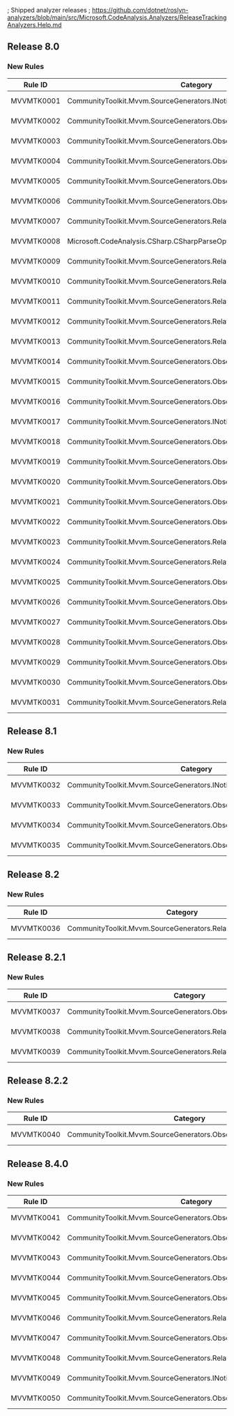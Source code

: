 ; Shipped analyzer releases
; https://github.com/dotnet/roslyn-analyzers/blob/main/src/Microsoft.CodeAnalysis.Analyzers/ReleaseTrackingAnalyzers.Help.md

## Release 8.0

### New Rules

Rule ID | Category | Severity | Notes
--------|----------|----------|-------
MVVMTK0001 | CommunityToolkit.Mvvm.SourceGenerators.INotifyPropertyChangedGenerator | Error | See https://aka.ms/mvvmtoolkit/errors/mvvmtk0001
MVVMTK0002 | CommunityToolkit.Mvvm.SourceGenerators.ObservableObjectGenerator | Error | See https://aka.ms/mvvmtoolkit/errors/mvvmtk0002
MVVMTK0003 | CommunityToolkit.Mvvm.SourceGenerators.ObservableObjectGenerator | Error | See https://aka.ms/mvvmtoolkit/errors/mvvmtk0003
MVVMTK0004 | CommunityToolkit.Mvvm.SourceGenerators.ObservableRecipientGenerator | Error | See https://aka.ms/mvvmtoolkit/errors/mvvmtk0004
MVVMTK0005 | CommunityToolkit.Mvvm.SourceGenerators.ObservableRecipientGenerator | Error | See https://aka.ms/mvvmtoolkit/errors/mvvmtk0005
MVVMTK0006 | CommunityToolkit.Mvvm.SourceGenerators.ObservablePropertyGenerator | Error | See https://aka.ms/mvvmtoolkit/errors/mvvmtk0006
MVVMTK0007 | CommunityToolkit.Mvvm.SourceGenerators.RelayCommandGenerator | Error | See https://aka.ms/mvvmtoolkit/errors/mvvmtk0007
MVVMTK0008 | Microsoft.CodeAnalysis.CSharp.CSharpParseOptions | Error | See https://aka.ms/mvvmtoolkit/errors/mvvmtk0008
MVVMTK0009 | CommunityToolkit.Mvvm.SourceGenerators.RelayCommandGenerator | Error | See https://aka.ms/mvvmtoolkit/errors/mvvmtk0009
MVVMTK0010 | CommunityToolkit.Mvvm.SourceGenerators.RelayCommandGenerator | Error | See https://aka.ms/mvvmtoolkit/errors/mvvmtk0010
MVVMTK0011 | CommunityToolkit.Mvvm.SourceGenerators.RelayCommandGenerator | Error | See https://aka.ms/mvvmtoolkit/errors/mvvmtk0011
MVVMTK0012 | CommunityToolkit.Mvvm.SourceGenerators.RelayCommandGenerator | Error | See https://aka.ms/mvvmtoolkit/errors/mvvmtk0012
MVVMTK0013 | CommunityToolkit.Mvvm.SourceGenerators.RelayCommandGenerator | Error | See https://aka.ms/mvvmtoolkit/errors/mvvmtk0013
MVVMTK0014 | CommunityToolkit.Mvvm.SourceGenerators.ObservablePropertyGenerator | Error | See https://aka.ms/mvvmtoolkit/errors/mvvmtk0014
MVVMTK0015 | CommunityToolkit.Mvvm.SourceGenerators.ObservablePropertyGenerator | Error | See https://aka.ms/mvvmtoolkit/errors/mvvmtk0015
MVVMTK0016 | CommunityToolkit.Mvvm.SourceGenerators.ObservablePropertyGenerator | Error | See https://aka.ms/mvvmtoolkit/errors/mvvmtk0016
MVVMTK0017 | CommunityToolkit.Mvvm.SourceGenerators.INotifyPropertyChangedGenerator | Error | See https://aka.ms/mvvmtoolkit/errors/mvvmtk0017
MVVMTK0018 | CommunityToolkit.Mvvm.SourceGenerators.ObservableObjectGenerator | Error | See https://aka.ms/mvvmtoolkit/errors/mvvmtk0018
MVVMTK0019 | CommunityToolkit.Mvvm.SourceGenerators.ObservablePropertyGenerator | Error | See https://aka.ms/mvvmtoolkit/errors/mvvmtk0019
MVVMTK0020 | CommunityToolkit.Mvvm.SourceGenerators.ObservablePropertyGenerator | Error | See https://aka.ms/mvvmtoolkit/errors/mvvmtk0020
MVVMTK0021 | CommunityToolkit.Mvvm.SourceGenerators.ObservableRecipientGenerator | Error | See https://aka.ms/mvvmtoolkit/errors/mvvmtk0021
MVVMTK0022 | CommunityToolkit.Mvvm.SourceGenerators.ObservablePropertyGenerator | Error | See https://aka.ms/mvvmtoolkit/errors/mvvmtk0022
MVVMTK0023 | CommunityToolkit.Mvvm.SourceGenerators.RelayCommandGenerator | Error | See https://aka.ms/mvvmtoolkit/errors/mvvmtk0023
MVVMTK0024 | CommunityToolkit.Mvvm.SourceGenerators.RelayCommandGenerator | Error | See https://aka.ms/mvvmtoolkit/errors/mvvmtk0024
MVVMTK0025 | CommunityToolkit.Mvvm.SourceGenerators.ObservablePropertyGenerator | Error | See https://aka.ms/mvvmtoolkit/errors/mvvmtk0025
MVVMTK0026 | CommunityToolkit.Mvvm.SourceGenerators.ObservablePropertyGenerator | Error | See https://aka.ms/mvvmtoolkit/errors/mvvmtk0026
MVVMTK0027 | CommunityToolkit.Mvvm.SourceGenerators.ObservablePropertyGenerator | Error | See https://aka.ms/mvvmtoolkit/errors/mvvmtk0027
MVVMTK0028 | CommunityToolkit.Mvvm.SourceGenerators.ObservablePropertyGenerator | Error | See https://aka.ms/mvvmtoolkit/errors/mvvmtk0028
MVVMTK0029 | CommunityToolkit.Mvvm.SourceGenerators.ObservablePropertyGenerator | Warning | See https://aka.ms/mvvmtoolkit/errors/mvvmtk0029
MVVMTK0030 | CommunityToolkit.Mvvm.SourceGenerators.ObservablePropertyGenerator | Warning | See https://aka.ms/mvvmtoolkit/errors/mvvmtk0030
MVVMTK0031 | CommunityToolkit.Mvvm.SourceGenerators.RelayCommandGenerator | Error | See https://aka.ms/mvvmtoolkit/errors/mvvmtk0031

## Release 8.1

### New Rules

Rule ID | Category | Severity | Notes
--------|----------|----------|-------
MVVMTK0032 | CommunityToolkit.Mvvm.SourceGenerators.INotifyPropertyChangedGenerator | Warning | See https://aka.ms/mvvmtoolkit/errors/mvvmtk0032
MVVMTK0033 | CommunityToolkit.Mvvm.SourceGenerators.ObservableObjectGenerator | Warning | See https://aka.ms/mvvmtoolkit/errors/mvvmtk0033
MVVMTK0034 | CommunityToolkit.Mvvm.SourceGenerators.ObservablePropertyGenerator | Warning | See https://aka.ms/mvvmtoolkit/errors/mvvmtk0034
MVVMTK0035 | CommunityToolkit.Mvvm.SourceGenerators.ObservablePropertyGenerator | Error | See https://aka.ms/mvvmtoolkit/errors/mvvmtk0035

## Release 8.2

### New Rules

Rule ID | Category | Severity | Notes
--------|----------|----------|-------
MVVMTK0036 | CommunityToolkit.Mvvm.SourceGenerators.RelayCommandGenerator | Error | See https://aka.ms/mvvmtoolkit/errors/mvvmtk0036

## Release 8.2.1

### New Rules

Rule ID | Category | Severity | Notes
--------|----------|----------|-------
MVVMTK0037 | CommunityToolkit.Mvvm.SourceGenerators.ObservablePropertyGenerator | Error | See https://aka.ms/mvvmtoolkit/errors/mvvmtk0037
MVVMTK0038 | CommunityToolkit.Mvvm.SourceGenerators.RelayCommandGenerator | Error | See https://aka.ms/mvvmtoolkit/errors/mvvmtk0038
MVVMTK0039 | CommunityToolkit.Mvvm.SourceGenerators.RelayCommandGenerator | Warning | See https://aka.ms/mvvmtoolkit/errors/mvvmtk0039

## Release 8.2.2

### New Rules

Rule ID | Category | Severity | Notes
--------|----------|----------|-------
MVVMTK0040 | CommunityToolkit.Mvvm.SourceGenerators.ObservablePropertyGenerator | Error | See https://aka.ms/mvvmtoolkit/errors/mvvmtk0040

## Release 8.4.0

### New Rules

Rule ID | Category | Severity | Notes
--------|----------|----------|-------
MVVMTK0041 | CommunityToolkit.Mvvm.SourceGenerators.ObservablePropertyGenerator | Error | See https://aka.ms/mvvmtoolkit/errors/mvvmtk0041
MVVMTK0042 | CommunityToolkit.Mvvm.SourceGenerators.ObservablePropertyGenerator | Info | See https://aka.ms/mvvmtoolkit/errors/mvvmtk0042
MVVMTK0043 | CommunityToolkit.Mvvm.SourceGenerators.ObservablePropertyGenerator | Error | See https://aka.ms/mvvmtoolkit/errors/mvvmtk0043
MVVMTK0044 | CommunityToolkit.Mvvm.SourceGenerators.ObservablePropertyGenerator | Error | See https://aka.ms/mvvmtoolkit/errors/mvvmtk0044
MVVMTK0045 | CommunityToolkit.Mvvm.SourceGenerators.ObservablePropertyGenerator | Warning | See https://aka.ms/mvvmtoolkit/errors/mvvmtk0045
MVVMTK0046 | CommunityToolkit.Mvvm.SourceGenerators.RelayCommandGenerator | Warning | See https://aka.ms/mvvmtoolkit/errors/mvvmtk0046
MVVMTK0047 | CommunityToolkit.Mvvm.SourceGenerators.ObservablePropertyGenerator | Warning | See https://aka.ms/mvvmtoolkit/errors/mvvmtk0047
MVVMTK0048 | CommunityToolkit.Mvvm.SourceGenerators.RelayCommandGenerator | Warning | See https://aka.ms/mvvmtoolkit/errors/mvvmtk0048
MVVMTK0049 | CommunityToolkit.Mvvm.SourceGenerators.INotifyPropertyChangedGenerator | Warning | See https://aka.ms/mvvmtoolkit/errors/mvvmtk0049
MVVMTK0050 | CommunityToolkit.Mvvm.SourceGenerators.ObservableObjectGenerator | Warning | See https://aka.ms/mvvmtoolkit/errors/mvvmtk0050
